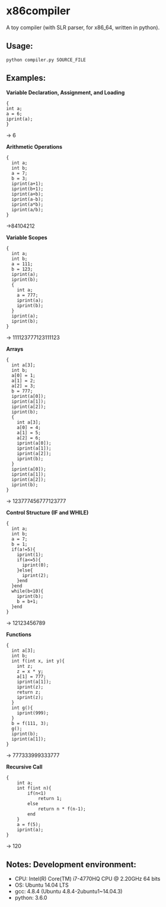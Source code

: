 # x86compiler
A toy compiler (with SLR parser, for x86_64, written in python). 

## Usage:

    python compiler.py SOURCE_FILE

## Examples:

 **Variable Declaration, Assignment, and Loading**
 
    {
    int a;
    a = 6;
    iprint(a);
    }
-> 6


**Arithmetic Operations**

    {
      int a;
      int b;
      a = 7;
      b = 3;
      iprint(a+1);
      iprint(b+1);
      iprint(a+b);
      iprint(a-b);
      iprint(a*b);
      iprint(a/b);
    }
->84104212

**Variable Scopes**

    {
      int a;
      int b;
      a = 111;
      b = 123;
      iprint(a);
      iprint(b);
      {
        int a;
        a = 777;
        iprint(a);
        iprint(b);
      }
      iprint(a);
      iprint(b);
    }
-> 111123777123111123

**Arrays**

    {
      int a[3];
      int b;
      a[0] = 1;
      a[1] = 2;
      a[2] = 3;
      b = 777;
      iprint(a[0]);
      iprint(a[1]);
      iprint(a[2]);
      iprint(b);
      {
        int a[3];
        a[0] = 4;
        a[1] = 5;
        a[2] = 6;
        iprint(a[0]);
        iprint(a[1]);
        iprint(a[2]);
        iprint(b);
      }
      iprint(a[0]);
      iprint(a[1]);
      iprint(a[2]);
      iprint(b);
    }
-> 123777456777123777

**Control Structure (IF and WHILE)**

    {
      int a;
      int b;
      a = 7;
      b = 1;
      if(a!=5){
        iprint(1);
        if(a<=5){
          iprint(0);
        }else{
          iprint(2);
        }end
      }end
      while(b<10){
        iprint(b);
        b = b+1;
      }end
    }
-> 12123456789

**Functions**

    {
      int a[3];
      int b;
      int f(int x, int y){
        int z;
    	z = x * y;
        a[1] = 777;
        iprint(a[1]);
        iprint(z);
    	return z;
        iprint(z);
      }
      int g(){
        iprint(999);
      }
      b = f(111, 3);
      g();
      iprint(b);
      iprint(a[1]);
    }
-> 777333999333777

**Recursive Call**

    {
        int a;
        int f(int n){
            if(n<1)
                return 1;
            else
                return n * f(n-1);
            end
        }
        a = f(5);
        iprint(a);
    }
-> 120

## Notes: Development environment:

 - CPU: Intel(R) Core(TM) i7-4770HQ CPU @ 2.20GHz 64 bits
 - OS: Ubuntu 14.04 LTS
 - gcc: 4.8.4 (Ubuntu 4.8.4-2ubuntu1~14.04.3)
 - python: 3.6.0
